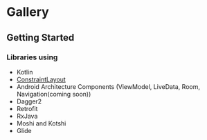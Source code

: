 # Gallery
## Getting Started

### Libraries using

- Kotlin
- [ConstraintLayout](https://github.com/HarryHaiVn/Gallery/wiki/ConstraintLayout)
- Android Architecture Components (ViewModel, LiveData, Room, Navigation(coming soon))
- Dagger2
- Retrofit
- RxJava
- Moshi and Kotshi
- Glide
